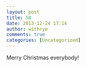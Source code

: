 ```yaml
---
layout: post
title: 58
date: 2013-12-24 17:14
author: withrye
comments: true
categories: [Uncategorized]
---
```

<span id="dropcap">M</span>erry Christmas everybody!
